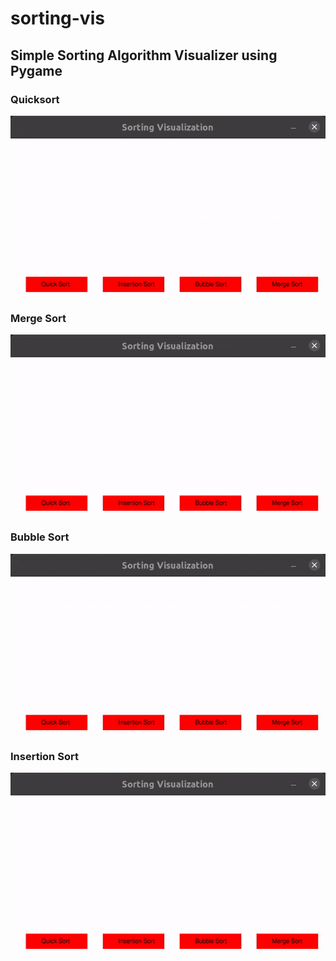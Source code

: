 # sorting-vis

## Simple Sorting Algorithm Visualizer using Pygame

### Quicksort
![Alt Text](./gifs/quicksort.gif)

### Merge Sort 
![Alt Text](./gifs/mergesort.gif)

### Bubble Sort
![Alt Text](./gifs/bubblesort.gif)

### Insertion Sort
![Alt Text](./gifs/insertionsort.gif)

